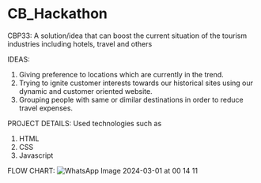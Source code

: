 # CB_Hackathon

CBP33: A solution/idea that can boost the current situation of the tourism industries including hotels, travel and others

IDEAS: 
1. Giving preference to locations which are currently in the trend.
2. Trying to ignite customer interests towards our historical sites using our dynamic and customer oriented website.
3. Grouping people with same or dimilar destinations in order to reduce travel expenses.
   
PROJECT DETAILS:
Used technologies such as
1. HTML
2. CSS
3. Javascript

FLOW CHART: 
![WhatsApp Image 2024-03-01 at 00 14 11](https://github.com/aroragunika04/CB_Hackathon/assets/149550164/e8f1e5f5-13f3-457c-b038-fb4acf4dcaa8)

